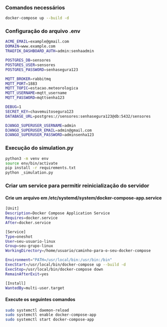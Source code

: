 ### Comandos necessários

```bash
docker-compose up --build -d
```

### Configuração do arquivo .env

```sh
ACME_EMAIL=example@gmail.com
DOMAIN=www.example.com
TRAEFIK_DASHBOARD_AUTH=admin:senhaadmin

POSTGRES_DB=sensores
POSTGRES_USER=sensores
POSTGRES_PASSWORD=senhasegura123

MQTT_BROKER=rabbitmq
MQTT_PORT=1883
MQTT_TOPIC=estacao.meteorologica
MQTT_USERNAME=mqtt_username
MQTT_PASSWORD=mqttsenha123

DEBUG=1
SECRET_KEY=chavemuitosegura123
DATABASE_URL=postgres://sensores:senhasegura123@db:5432/sensores

DJANGO_SUPERUSER_USERNAME=admin
DJANGO_SUPERUSER_EMAIL=admin@gmail.com
DJANGO_SUPERUSER_PASSWORD=adminsenha123
```

### Execução do simulation.py

```bash
python3 -m venv env
source env/bin/activate
pip install -r requirements.txt
python _simulation.py
```

### Criar um service para permitir reinicialização do servidor

#### Crie um arquivo em /etc/systemd/system/docker-compose-app.service

```bash
[Unit]
Description=Docker Compose Application Service
Requires=docker.service
After=docker.service

[Service]
Type=oneshot
User=seu-usuario-linux 
Group=seu-grupo-linux
WorkingDirectory=/home/usuario/caminho-para-o-seu-docker-compose

Environment="PATH=/usr/local/bin:/usr/bin:/bin"
ExecStart=/usr/local/bin/docker-compose up --build -d
ExecStop=/usr/local/bin/docker-compose down
RemainAfterExit=yes

[Install]
WantedBy=multi-user.target
```

#### Execute os seguintes comandos
```bash
sudo systemctl daemon-reload
sudo systemctl enable docker-compose-app    
sudo systemctl start docker-compose-app 
```
